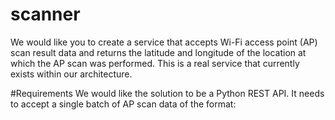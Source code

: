 # scanner
We would like you to create a service that accepts Wi-Fi access point (AP) scan result data and returns the latitude and longitude of the location at which the AP scan was performed. This is a real service that currently exists within our architecture.


#Requirements
We would like the solution to be a Python REST API. It needs to accept a single batch of AP scan data of the format:

